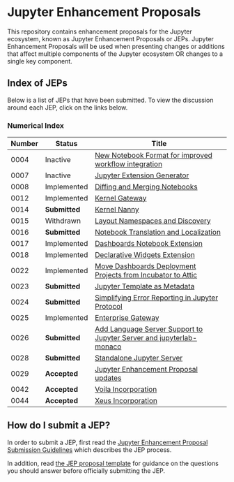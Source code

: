 # Jupyter Enhancement Proposals

This repository contains enhancement proposals for the Jupyter ecosystem, known as Jupyter Enhancement Proposals or JEPs. Jupyter Enhancement Proposals will be used when presenting changes or additions that affect multiple components of the Jupyter ecosystem OR changes to a single key component.

## Index of JEPs

Below is a list of JEPs that have been submitted. To view the discussion around each JEP, click on the links below.

### Numerical Index

| Number | Status | Title |
|--------|--------|-------|
| 0004   | Inactive | [New Notebook Format for improved workflow integration](https://github.com/jupyter/enhancement-proposals/pull/4) |
| 0007   | Inactive | [Jupyter Extension Generator](https://github.com/jupyter/enhancement-proposals/pull/7) |
| 0008 | Implemented | [Diffing and Merging Notebooks](https://github.com/jupyter/enhancement-proposals/pull/8) |
| 0012 | Implemented | [Kernel Gateway](https://github.com/jupyter/enhancement-proposals/pull/12) |
| 0014 | **Submitted** | [Kernel Nanny](https://github.com/jupyter/enhancement-proposals/pull/14) |
| 0015 | Withdrawn | [Layout Namespaces and Discovery](https://github.com/jupyter/enhancement-proposals/pull/15) |
| 0016 | **Submitted** | [Notebook Translation and Localization](https://github.com/jupyter/enhancement-proposals/pull/16) |
| 0017 | Implemented | [Dashboards Notebook Extension](https://github.com/jupyter/enhancement-proposals/pull/17) |
| 0018 | Implemented | [Declarative Widgets Extension](https://github.com/jupyter/enhancement-proposals/pull/18) |
| 0022 | Implemented | [Move Dashboards Deployment Projects from Incubator to Attic](https://github.com/jupyter/enhancement-proposals/pull/22) |
| 0023 | **Submitted** | [Jupyter Template as Metadata](https://github.com/jupyter/enhancement-proposals/pull/23) |
| 0024 | **Submitted** | [Simplifying Error Reporting in Jupyter Protocol](https://github.com/jupyter/enhancement-proposals/pull/24) |
| 0025 | Implemented | [Enterprise Gateway](https://github.com/jupyter/enhancement-proposals/pull/25) |
| 0026 | **Submitted** | [Add Language Server Support to Jupyter Server and jupyterlab-monaco](https://github.com/jupyter/enhancement-proposals/pull/26) |
| 0028 | **Submitted** | [Standalone Jupyter Server](https://github.com/jupyter/enhancement-proposals/pull/28) |
| 0029 | **Accepted** | [Jupyter Enhancement Proposal updates](https://github.com/jupyter/enhancement-proposals/pull/29)
| 0042 | **Accepted** | [Voila Incorporation](https://github.com/jupyter/enhancement-proposals/pull/42)
| 0044 | **Accepted** | [Xeus Incorporation](https://github.com/jupyter/enhancement-proposals/pull/44)

## How do I submit a JEP?

In order to submit a JEP, first read the [Jupyter Enhancement Proposal Submission Guidelines](jupyter-enhancement-proposal-guidelines/jupyter-enhancement-proposal-guidelines.md) which describes the JEP process.

In addition, read
[the JEP proposal template](jupyter-enhancement-proposal-guidelines/JEP-TEMPLATE.md)
for guidance on the questions you should answer before officially submitting
the JEP.
